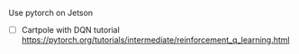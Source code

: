 
Use pytorch on Jetson

- [ ] Cartpole with DQN tutorial 
https://pytorch.org/tutorials/intermediate/reinforcement_q_learning.html

